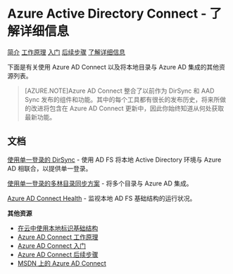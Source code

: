 <properties 
	pageTitle="Azure Active Directory Connect - 了解详细信息" 
	description="了解有关 Azure AD Connect 的详细信息。" 
	services="active-directory" 
	documentationCenter="" 
	authors="billmath" 
	manager="terrylan" 
	editor="lisatoft"/>

<tags 
	ms.service="active-directory"  
	ms.date="04/27/2015"
	wacn.date="06/16/2015"/>

# Azure Active Directory Connect - 了解详细信息

<div>
<a href="/documentation/articles/active-directory-aadconnect/">简介</a> <a href="/documentation/articles/active-directory-aadconnect-how-it-works/">工作原理</a> <a href="/documentation/articles/active-directory-aadconnect-get-started/">入门</a> <a href="/documentation/articles/active-directory-aadconnect-whats-next/">后续步骤</a> <a href="/documentation/articles/active-directory-aadconnect-learn-more/">了解详细信息</a>
</div>

下面是有关使用 Azure AD Connect 以及将本地目录与 Azure AD 集成的其他资源列表。

>[AZURE.NOTE]Azure AD Connect 整合了以前作为 DirSync 和 AAD Sync 发布的组件和功能。其中的每个工具都有很长的发布历史，将来所做的改进将包含在 Azure AD Connect 更新中，因此你始终知道从何处获取最新功能。

## 文档

[使用单一登录的 DirSync](https://msdn.microsoft.com/zh-cn/library/azure/dn441213.aspx) - 使用 AD FS 将本地 Active Directory 环境与 Azure AD 相联合，以提供单一登录。

[使用单一登录的多林目录同步方案](https://msdn.microsoft.com/zh-cn/library/azure/dn510976.aspx) - 将多个目录与 Azure AD 集成。

[Azure AD Connect Health](https://msdn.microsoft.com/zh-cn/library/azure/dn906722.aspx) - 监视本地 AD FS 基础结构的运行状况。


**其他资源**

* [在云中使用本地标识基础结构](/documentation/articles/active-directory-aadconnect)
* [Azure AD Connect 工作原理](/documentation/articles/active-directory-aadconnect-how-it-works)
* [Azure AD Connect 入门](/documentation/articles/active-directory-aadconnect-get-started)
* [Azure AD Connect 后续步骤](/documentation/articles/active-directory-aadconnect-whats-next)
* [MSDN 上的 Azure AD Connect](https://msdn.microsoft.com/zh-cn/library/azure/dn832695.aspx)

<!---HONumber=60-->
